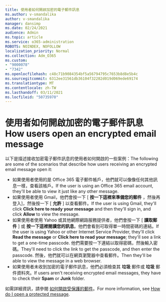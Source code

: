 ```yaml
---
title: 使用者如何開啟加密的電子郵件訊息
ms.author: v-smandalika
author: v-smandalika
manager: dansimp
ms.date: 02/24/2021
audience: Admin
ms.topic: article
ms.service: o365-administration
ROBOTS: NOINDEX, NOFOLLOW
localization_priority: Normal
ms.collection: Adm_O365
ms.custom:
- "9000078"
- "7342"
ms.openlocfilehash: c48c71b9084354bf5a56794795c7653b8d8e5b4c
ms.sourcegitcommit: 6312ee31561db36104f32282d019d069ede69174
ms.translationtype: MT
ms.contentlocale: zh-TW
ms.lasthandoff: 03/11/2021
ms.locfileid: "50735970"
---
```

# <a name="how-users-open-an-encrypted-email-message"></a><span data-ttu-id="55572-102">使用者如何開啟加密的電子郵件訊息</span><span class="sxs-lookup"><span data-stu-id="55572-102">How users open an encrypted email message</span></span>

<span data-ttu-id="55572-103">以下是描述接收加密電子郵件訊息的使用者如何開啟的一些案例：</span><span class="sxs-lookup"><span data-stu-id="55572-103">The following are some of the scenarios that describe how users receiving an encrypted email message open it:</span></span>

- <span data-ttu-id="55572-104">如果使用者使用的是 Office 365 電子郵件帳戶，他們就可以像像任何其他訊息一樣，查看該帳戶。</span><span class="sxs-lookup"><span data-stu-id="55572-104">If the user is using an Office 365 email account, they'll be able to view it just like any other message.</span></span>
- <span data-ttu-id="55572-105">如果使用者使用 Gmail，他們會按一下 [ **按一下這裡來準備您的郵件** ，然後再登入]，然後按一下 [ **允許** ] 以查看郵件。</span><span class="sxs-lookup"><span data-stu-id="55572-105">If the user is using Gmail, they'll click **Click here to ready your message** and then they'll sign in, and click **Allow** to view the message.</span></span>
- <span data-ttu-id="55572-106">如果使用者使用 Yahoo 或其他網際網路服務提供者，他們會按一下 [ **讀取郵件** ] 或 **按一下這裡閱讀您的訊息**。他們會看到可取得單一時間密碼的連結。</span><span class="sxs-lookup"><span data-stu-id="55572-106">If the user is using Yahoo or other Internet Service Provider, they'll click **Read the message** or **Click here to read your message**; they'll see a link to get a one-time passcode.</span></span> <span data-ttu-id="55572-107">他們需要按一下連結以取得密碼，然後輸入密碼。</span><span class="sxs-lookup"><span data-stu-id="55572-107">They'll need to click the link to get the passcode, and then enter the passcode.</span></span> <span data-ttu-id="55572-108">然後，他們就可以在網頁瀏覽器中查看郵件。</span><span class="sxs-lookup"><span data-stu-id="55572-108">Then they'll be able to view the message in a web browser.</span></span>
- <span data-ttu-id="55572-109">如果使用者未收到加密的電子郵件訊息，他們必須檢查其 **垃圾** 郵件或 **垃圾** 郵件資料夾。</span><span class="sxs-lookup"><span data-stu-id="55572-109">If users aren't receiving encrypted email messages, they have to check their **Spam** or **Junk** folder.</span></span>

<span data-ttu-id="55572-110">如需詳細資訊，請參閱 [如何開啟受保護的郵件](https://support.microsoft.com/topic/how-do-i-open-a-protected-message-1157a286-8ecc-4b1e-ac43-2a608fbf3098)。</span><span class="sxs-lookup"><span data-stu-id="55572-110">For more information, see [How do I open a protected message](https://support.microsoft.com/topic/how-do-i-open-a-protected-message-1157a286-8ecc-4b1e-ac43-2a608fbf3098).</span></span>